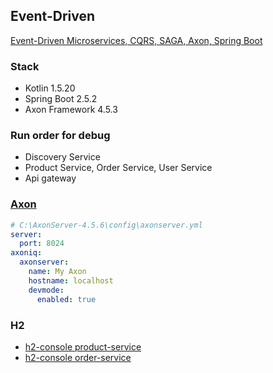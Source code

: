 ## Event-Driven

[Event-Driven Microservices, CQRS, SAGA, Axon, Spring Boot](https://www.udemy.com/course/spring-boot-microservices-cqrs-saga-axon-framework/)

### Stack

- Kotlin 1.5.20
- Spring Boot 2.5.2
- Axon Framework 4.5.3

### Run order for debug

- Discovery Service
- Product Service, Order Service, User Service
- Api gateway

### [Axon](https://axoniq.io)

```yml
# C:\AxonServer-4.5.6\config\axonserver.yml
server:
  port: 8024
axoniq:
  axonserver:
    name: My Axon
    hostname: localhost
    devmode:
      enabled: true
```

### H2

* [h2-console product-service](http://localhost:8082/product-service/h2-console)
* [h2-console order-service](http://localhost:8082/order-service/h2-console)
